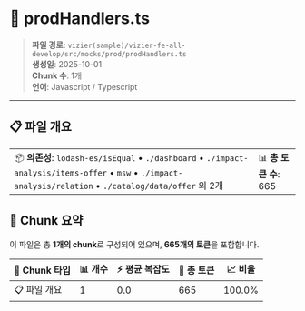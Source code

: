 # 📄 prodHandlers.ts

> **파일 경로**: `vizier(sample)/vizier-fe-all-develop/src/mocks/prod/prodHandlers.ts`  
> **생성일**: 2025-10-01  
> **Chunk 수**: 1개  
> **언어**: Javascript / Typescript
---


## 📋 파일 개요

| | |
|--|--|
| 📦 **의존성**: `lodash-es/isEqual` • `./dashboard` • `./impact-analysis/items-offer` • `msw` • `./impact-analysis/relation` • `./catalog/data/offer` 외 2개 | 📊 **총 토큰 수**: 665 |






## 🧩 Chunk 요약

이 파일은 총 **1개의 chunk**로 구성되어 있으며, **665개의 토큰**을 포함합니다.

| 🧩 Chunk 타입 | 📊 개수 | ⚡ 평균 복잡도 | 📝 총 토큰 | 📈 비율 |
|---------------|--------|-------------|----------|--------|
| 📋 파일 개요 | 1 | 0.0 | 665 | 100.0% |

